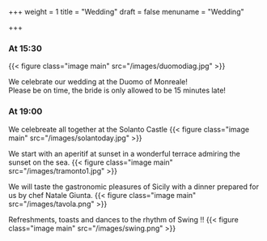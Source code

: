 +++
weight = 1
title = "Wedding"
draft = false
menuname = "Wedding"

+++


### At 15:30
{{< figure class="image main" src="/images/duomodiag.jpg" >}}

We celebrate our wedding at the Duomo of Monreale! <br>
Please be on time, the bride is only allowed to be 15 minutes late!


### At 19:00

We celebreate all together at the Solanto Castle
{{< figure class="image main" src="/images/solantoday.jpg" >}}

We start with an aperitif at sunset in a wonderful terrace admiring the sunset on the sea.
{{< figure class="image main" src="/images/tramonto1.jpg" >}}

We will taste the gastronomic pleasures of Sicily with
a dinner prepared for us by chef Natale Giunta.
{{< figure class="image main" src="/images/tavola.png" >}}

Refreshments, toasts and dances to the rhythm of Swing !!
{{< figure class="image main" src="/images/swing.png" >}}
